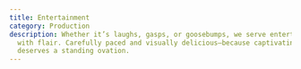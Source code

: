 ```yaml
---
title: Entertainment
category: Production
description: Whether it’s laughs, gasps, or goosebumps, we serve entertainment
  with flair. Carefully paced and visually delicious—because captivating content
  deserves a standing ovation.
---
```

